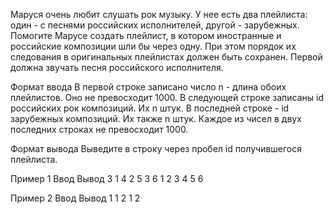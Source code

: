 Маруся очень любит слушать рок музыку. У нее есть два плейлиста: один - с песнями российских исполнителей, другой - зарубежных. Помогите Марусе создать плейлист, в котором иностранные и российские композиции шли бы через одну. При этом порядок их следования в оригинальных плейлистах должен быть сохранен. Первой должна звучать песня российского исполнителя.

Формат ввода
В первой строке записано число n - длина обоих плейлистов. Оно не превосходит 1000. В следующей строке записаны id российских рок композиций. Их n штук. В последней строке - id зарубежных композиций. Их также n штук. Каждое из чисел в двух последних строках не превосходит 1000.

Формат вывода
Выведите в строку через пробел id получившегося плейлиста.

Пример 1
Ввод	Вывод
3       1 4 2 5 3 6
1 2 3
4 5 6

Пример 2
Ввод	Вывод
1       1 2
1
2
